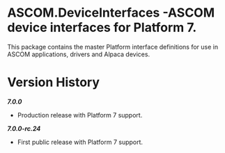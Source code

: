 ﻿# ASCOM.DeviceInterfaces -ASCOM device interfaces for Platform 7.
This package contains the master Platform interface definitions for use in ASCOM applications, drivers and Alpaca devices.

# Version History

***7.0.0***
* Production release with Platform 7 support.

***7.0.0-rc.24***
* First public release with Platform 7 support.